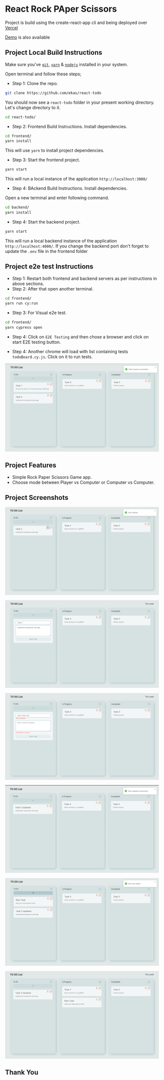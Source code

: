 # React Rock PAper Scissors

Project is build using the create-react-app cli and being deployed over [Vercel](https://vercel.com/)

[Demo](https://react-todo-frontend.vercel.app/) is also available

## Project Local Build Instructions

Make sure you've [`git`](https://git-scm.com/book/en/v2/Getting-Started-Installing-Git), [`yarn`](https://classic.yarnpkg.com/lang/en/docs/install/#mac-stable) & [`nodejs`](https://nodejs.org/en/) installed in your system.

Open terminal and follow these steps;

- Step 1: Clone the repo.

```bash
git clone https://github.com/ekas/react-todo
```

You should now see a `react-todo` folder in your present working directory. Let's change directory to it.

```bash
cd react-todo/
```

- Step 2: Frontend Build Instructions. Install dependencies.

```bash
cd frontend/
yarn install
```

This will use `yarn` to install project dependencies.

- Step 3: Start the frontend project.

```bash
yarn start
```

This will run a local instance of the application `http://localhost:3000/`

- Step 4: BAckend Build Instructions. Install dependencies.

Open a new terminal and enter following command.

```bash
cd backend/
yarn install
```

- Step 4: Start the backend project.

```bash
yarn start
```

This will run a local backend instance of the application `http://localhost:4000/`. If you change the backend port don't forget to update the `.env` file in the frontend folder

## Project e2e test Instructions

- Step 1: Restart both frontend and backend servers as per instructions in above sections.
- Step 2: After that open another terminal.

```bash
cd frontend/
yarn run cy:run
```

- Step 3: For Visual e2e test.

```bash
cd frontend/
yarn cypress open
```

- Step 4: Click on `E2E Testing` and then chose a browser and click on start E2E testing button.

- Step 4: Another chrome will load with list containing tests `todoBoard.cy.js`. Click on it to run tests.

![Img 1](https://github.com/ekas/react-todo/blob/main/screenshots/image1.png)

## Project Features

- Simple Rock Paper Scissors Game app.
- Choose mode between Player vs Computer or Computer vs Computer.

## Project Screenshots

![Img 2](https://github.com/ekas/react-todo/blob/main/screenshots/image2.png)

![Img 3](https://github.com/ekas/react-todo/blob/main/screenshots/image3.png)

![Img 4](https://github.com/ekas/react-todo/blob/main/screenshots/image4.png)

![Img 5](https://github.com/ekas/react-todo/blob/main/screenshots/image5.png)

![Img 6](https://github.com/ekas/react-todo/blob/main/screenshots/image6.png)

![Img 7](https://github.com/ekas/react-todo/blob/main/screenshots/image7.png)

## Thank You
